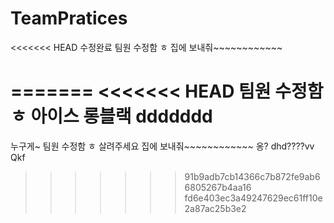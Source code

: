# TeamPratices
<<<<<<< HEAD
수정완료
팀원 수정함 ㅎ
집에 보내줘~~~~~~~~~~~~

=======
<<<<<<< HEAD
팀원 수정함 ㅎ
아이스 롱블랙
ddddddd
=======
누구게~
팀원 수정함 ㅎ
살려주세요
집에 보내줘~~~~~~~~~~~~
옹?
dhd????vv
Qkf
>>>>>>> 91b9adb7cb14366c7b872fe9ab66805267b4aa16
>>>>>>> fd6e403ec3a49247629ec61ff10e2a87ac25b3e2
